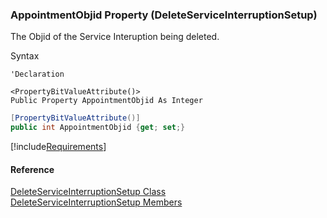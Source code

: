 ### AppointmentObjid Property (DeleteServiceInterruptionSetup)

The Objid of the Service Interuption being deleted.

Syntax

```vbnet
'Declaration

<PropertyBitValueAttribute()>
Public Property AppointmentObjid As Integer
```

```csharp
[PropertyBitValueAttribute()]
public int AppointmentObjid {get; set;}
```

[!include[Requirements](../partials/requirements.md)]

#### Reference

[DeleteServiceInterruptionSetup Class](FChoice.Toolkits.Clarify~FChoice.Toolkits.Clarify.FieldOps.DeleteServiceInterruptionSetup.md)  
[DeleteServiceInterruptionSetup Members](FChoice.Toolkits.Clarify~FChoice.Toolkits.Clarify.FieldOps.DeleteServiceInterruptionSetup_members.md)